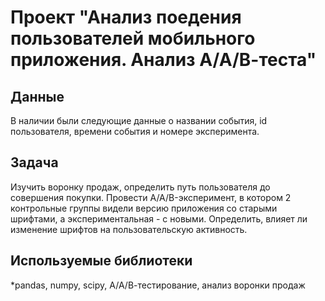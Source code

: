 # Проект "Анализ поедения пользователей мобильного приложения. Анализ А/А/В-теста"
## Данные
В наличии были следующие данные о названии события, id пользователя, времени события и номере эксперимента.
## Задача 
Изучить воронку продаж, определить путь пользователя до совершения покупки. Провести A/A/B-эксперимент, в котором 2 контрольные группы видели версию приложения со старыми шрифтами, а экспериментальная - с новыми. Определить, влияет ли изменение шрифтов на пользовательскую активность. 
## Используемые библиотеки 
*pandas, numpy, scipy, А/А/В-тестирование, анализ воронки продаж
